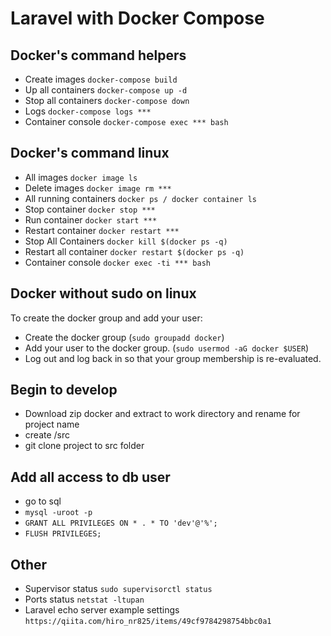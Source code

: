 #  Laravel  with Docker Compose

## Docker's command helpers
- Create images `docker-compose build`
- Up all containers `docker-compose up -d`
- Stop all containers `docker-compose down`
- Logs `docker-compose logs ***`
- Container console `docker-compose exec *** bash`

## Docker's command linux
- All images `docker image ls`
- Delete images `docker image rm ***`
- All running containers `docker ps / docker container ls`
- Stop container `docker stop ***`
- Run container `docker start ***`
- Restart container `docker restart ***`
- Stop All Containers `docker kill $(docker ps -q)`
- Restart all container `docker restart $(docker ps -q)`
- Container console `docker exec -ti *** bash` 

## Docker without sudo on linux
To create the docker group and add your user:
- Create the docker group (`sudo groupadd docker`)
- Add your user to the docker group. (`sudo usermod -aG docker $USER`)
- Log out and log back in so that your group membership is re-evaluated.

## Begin to develop
- Download zip docker and extract to work directory and rename for project name
- create /src
- git clone project to src folder

## Add all access to db user
-  go to sql
- `mysql -uroot -p`
- `GRANT ALL PRIVILEGES ON * . * TO 'dev'@'%';`
- `FLUSH PRIVILEGES;`

## Other
- Supervisor status `sudo supervisorctl status`
- Ports status `netstat -ltupan`
- Laravel echo server example settings `https://qiita.com/hiro_nr825/items/49cf9784298754bbc0a1`
